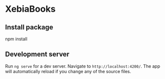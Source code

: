 # XebiaBooks

## Install package
npm install

## Development server

Run `ng serve` for a dev server. Navigate to `http://localhost:4200/`. The app will automatically reload if you change any of the source files.

